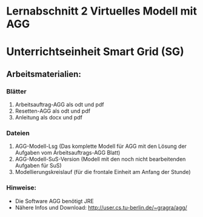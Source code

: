 # Lernabschnitt 2 Virtuelles Modell mit AGG
# Unterrichtseinheit Smart Grid (SG)

## Arbeitsmaterialien:
### Blätter
  1. Arbeitsauftrag-AGG als odt und pdf
  2. Resetten-AGG als odt und pdf
  3. Anleitung als docx und pdf

### Dateien
  1. AGG-Modell-Lsg (Das komplette Modell für AGG mit den Lösung der Aufgaben vom Arbeitsauftrags-AGG Blatt)
  2. AGG-Modell-SuS-Version (Modell mit den noch nicht bearbeitenden Aufgaben für SuS)
  3. Modellierungskreislauf (für die frontale Einheit am Anfang der Stunde)

### Hinweise:
  * Die Software AGG benötigt JRE
  * Nähere Infos und Download: http://user.cs.tu-berlin.de/~gragra/agg/
